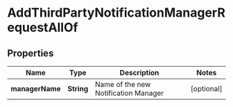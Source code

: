 

# AddThirdPartyNotificationManagerRequestAllOf


## Properties

| Name | Type | Description | Notes |
|------------ | ------------- | ------------- | -------------|
|**managerName** | **String** | Name of the new Notification Manager |  [optional] |



